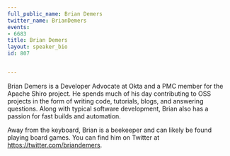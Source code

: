 ---
full_public_name: Brian Demers
twitter_name: BrianDemers
events:
- 6683
title: Brian Demers
layout: speaker_bio
id: 807

---
Brian Demers is a Developer Advocate at Okta and a PMC member for the Apache Shiro project. He spends much of his day contributing to OSS projects in the form of writing code, tutorials, blogs, and answering questions. Along with typical software development, Brian also has a passion for fast builds and automation.

Away from the keyboard, Brian is a beekeeper and can likely be found playing board games. You can find him on Twitter at https://twitter.com/briandemers. 